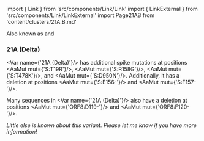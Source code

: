 import { Link } from 'src/components/Link/Link'
import { LinkExternal } from 'src/components/Link/LinkExternal'
import Page21AB from 'content/clusters/21A.B.md'

Also known as <Lin name="B.1.617.2" /> and <Who name="Delta" />

<Page21AB/>

### 21A (Delta)

<Var name={'21A (Delta)'}/> has additional spike mutations at positions <AaMut mut={'S:T19R'}/>, <AaMut mut={'S:R158G'}/>, <AaMut mut={'S:T478K'}/>, and <AaMut mut={'S:D950N'}/>. Additionally, it has a deletion at positions <AaMut mut={'S:E156-'}/> and <AaMut mut={'S:F157-'}/>.

Many sequences in <Var name={'21A (Delta)'}/> also have a deletion at positions <AaMut mut={'ORF8:D119-'}/> and <AaMut mut={'ORF8:F120-'}/>.

_Little else is known about this variant. Please let me know if you have more information!_
